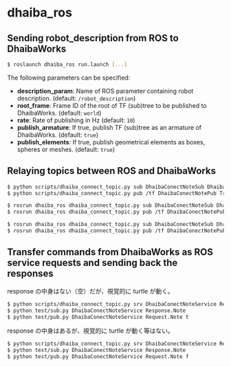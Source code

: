dhaiba_ros
===

## Sending robot_description from ROS to DhaibaWorks

```bash
$ roslaunch dhaiba_ros run.launch [...]
```
The following parameters can be specified:
- **description_param**: Name of ROS parameter containing robot description. (default: `/robot_description`)
- **root_frame**: Frame ID of the root of TF (sub)tree to be published to DhaibaWorks. (default: `world`)
- **rate**: Rate of publishing in Hz (default: `10`)
- **publish_armature**: If true, publish TF (sub)tree as an armature of DhaibaWorks. (default: `true`)
- **publish_elements**: If true, publish geometrical elements as boxes, spheres or meshes. (default: `true`)

## Relaying topics between ROS and DhaibaWorks

```bash
$ python scripts/dhaiba_connect_topic.py sub DhaibaConectNoteSub DhaibaConectNotePub/Trial.Note /trial tf2_msgs/TFMessage
$ python scripts/dhaiba_connect_topic.py pub /tf DhaibaConectNotePub Trial.Note
```

```bash
$ rosrun dhaiba_ros dhaiba_connect_topic.py sub DhaibaConectNoteSub DhaibaConectNotePub/Trial.Note /trial tf2_msgs/TFMessage
$ rosrun dhaiba_ros dhaiba_connect_topic.py pub /tf DhaibaConectNotePub Trial.Note
```

```bash
$ rosrun dhaiba_ros dhaiba_connect_topic.py sub DhaibaConectNoteSub DhaibaConectNotePub/Trial.Note /trial tf2_msgs/TFMessage __ns:="abc1" __name:="efg2"
$ rosrun dhaiba_ros dhaiba_connect_topic.py pub /tf DhaibaConectNotePub Trial.Note __ns:="hij3" __name:="klm4"
```

## Transfer commands from DhaibaWorks as ROS service requests and sending back the responses

response の中身はない（空）だが、視覚的に turtle が動く。

```bash
$ python scripts/dhaiba_connect_topic.py srv DhaibaConectNoteService Request.Note Response.Note /turtle1/teleport_absolute turtlesim/TeleportAbsolute
$ python test/sub.py DhaibaConectNoteService Response.Note
$ python test/pub.py DhaibaConectNoteService Request.Note t
```

response の中身はあるが、視覚的に turtle が動く等はない。

```bash
$ python scripts/dhaiba_connect_topic.py srv DhaibaConectNoteService Request.Note Response.Note /turtle_pointer/tf2_frames tf2_msgs/FrameGraph
$ python test/sub.py DhaibaConectNoteService Response.Note
$ python test/pub.py DhaibaConectNoteService Request.Note f
```

